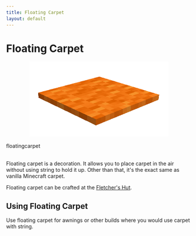 ```yaml
---
title: Floating Carpet
layout: default
---
```

# Floating Carpet 

<div class="infobox box text-center">
    <p style="text-align:center;"><img src="../../assets/images/items/floatingcarpet.png" alt="Floating Carpet"></p>
    <recipe>floatingcarpet</recipe>
</div>
<br>

Floating carpet is a decoration. It allows you to place carpet in the air without using string to hold it up. Other than that, it's the exact same as vanilla Minecraft carpet.

Floating carpet can be crafted at the [Fletcher's Hut](../../source/buildings/fletcher).
<br>

## Using Floating Carpet

Use floating carpet for awnings or other builds where you would use carpet with string.
